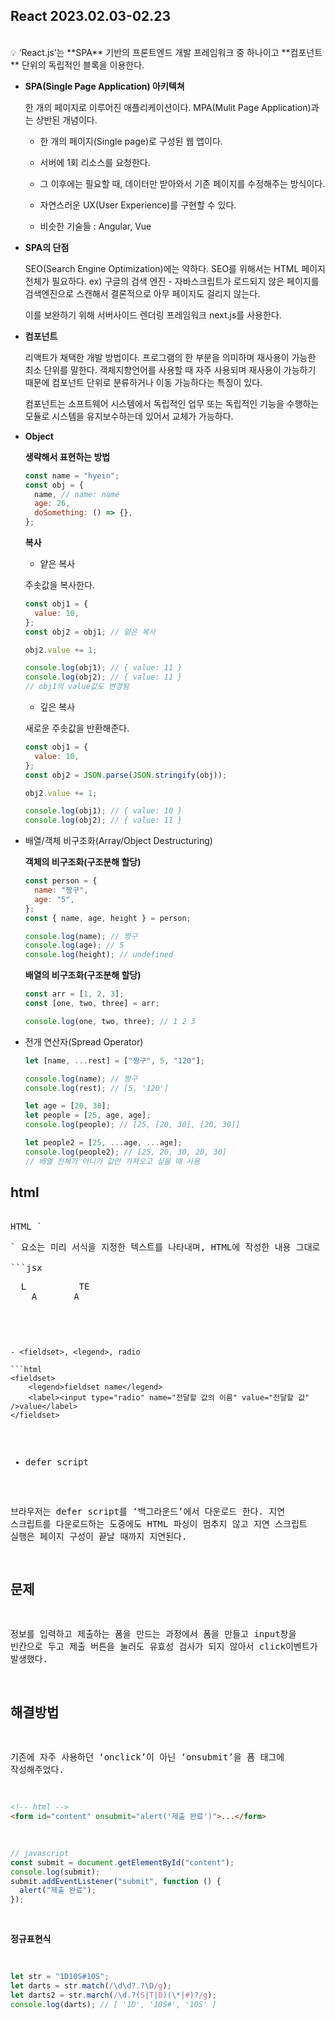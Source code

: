 ## React 2023.02.03-02.23

<br/>

<aside>
💡 ‘React.js’는 **SPA** 기반의 프론트엔드 개발 프레임워크 중 하나이고 **컴포넌트** 단위의 독립적인 블록을 이용한다.

</aside>

- **SPA(Single Page Application) 아키텍쳐**

  한 개의 페이지로 이루어진 애플리케이션이다. MPA(Mulit Page Application)과는 상반된 개념이다.

  - 한 개의 페이지(Single page)로 구성된 웹 앱이다.

  - 서버에 1회 리소스를 요청한다.

  - 그 이후에는 필요할 때, 데이터만 받아와서 기존 페이지를 수정해주는 방식이다.

  - 자연스러운 UX(User Experience)를 구현할 수 있다.

  - 비슷한 기술들 : Angular, Vue

- **SPA의 단점**

  SEO(Search Engine Optimization)에는 약하다. SEO를 위해서는 HTML 페이지 전체가 필요하다. ex) 구글의 검색 엔진 - 자바스크립트가 로드되지 않은 페이지를 검색엔진으로 스캔해서 결론적으로 아무 페이지도 걸리지 않는다.

  이를 보완하기 위해 서버사이드 렌더링 프레임워크 next.js를 사용한다.

- **컴포넌트**

  리액트가 채택한 개발 방법이다. 프로그램의 한 부분을 의미하며 재사용이 가능한 최소 단위를 말한다. 객체지향언어를 사용할 때 자주 사용되며 재사용이 가능하기 때문에 컴포넌트 단위로 분류하거나 이동 가능하다는 특징이 있다.

  컴포넌트는 소프트웨어 시스템에서 독립적인 업무 또는 독립적인 기능을 수행하는 모듈로 시스템을 유지보수하는데 있어서 교체가 가능하다.

- **Object**

  **생략해서 표현하는 방법**

  ```jsx
  const name = "hyein";
  const obj = {
    name, // name: name
    age: 26,
    doSomething: () => {},
  };
  ```

  **복사**

  - 얕은 복사

  주솟값을 복사한다.

  ```jsx
  const obj1 = {
    value: 10,
  };
  const obj2 = obj1; // 얕은 복사

  obj2.value += 1;

  console.log(obj1); // { value: 11 }
  console.log(obj2); // { value: 11 }
  // obj1의 value값도 변경됨
  ```

  - 깊은 복사

  새로운 주솟값을 반환해준다.

  ```jsx
  const obj1 = {
    value: 10,
  };
  const obj2 = JSON.parse(JSON.stringify(obj));

  obj2.value += 1;

  console.log(obj1); // { value: 10 }
  console.log(obj2); // { value: 11 }
  ```

- 배열/객체 비구조화(Array/Object Destructuring)

  **객체의 비구조화(구조분해 할당)**

  ```jsx
  const person = {
    name: "짱구",
    age: "5",
  };
  const { name, age, height } = person;

  console.log(name); // 짱구
  console.log(age); // 5
  console.log(height); // undefined
  ```

  **배열의 비구조화(구조분해 할당)**

  ```jsx
  const arr = [1, 2, 3];
  const [one, two, three] = arr;

  console.log(one, two, three); // 1 2 3
  ```

- 전개 연산자(Spread Operator)
  ```jsx
  let [name, ...rest] = ["짱구", 5, "120"];

  console.log(name); // 짱구
  console.log(rest); // [5, '120']
  ```
  ```jsx
  let age = [20, 30];
  let people = [25, age, age];
  console.log(people); // [25, [20, 30], [20, 30]]

  let people2 = [25, ...age, ...age];
  console.log(people2); // [25, 20, 30, 20, 30]
  // 배열 전체가 아니가 값만 가져오고 싶을 때 사용
  ```

## html

<pre>

HTML `<pre>` 요소는 미리 서식을 지정한 텍스트를 나타내며, HTML에 작성한 내용 그대로 표현한다. 텍스트는 보통 고정폭 글꼴을 사용해 렌더링하고, 요소 내 공백문자를 그대로 유지한다.

```jsx
<pre>
  L          TE
    A       A
</pre>

````

- <fieldset>, <legend>, radio

```html
<fieldset>
	<legend>fieldset name</legend>
	<label><input type="radio" name="전달할 값의 이름" value="전달할 값" />value</label>
</fieldset>
````

- defer script

브라우저는 defer script를 ‘백그라운드’에서 다운로드 한다. 지연 스크립트를 다운로드하는 도중에도 HTML 파싱이 멈추지 않고 지연 스크립트 실행은 페이지 구성이 끝날 때까지 지연된다.

## 문제

정보를 입력하고 제출하는 폼을 만드는 과정에서 폼을 만들고 input창을 빈칸으로 두고 제출 버튼을 눌러도 유효성 검사가 되지 않아서 click이벤트가 발생했다.

## **해결방법**

기존에 자주 사용하던 ‘onclick’이 아닌 ‘onsubmit’을 폼 태그에 작성해주었다.

```html
<!-- html -->
<form id="content" onsubmit="alert('제출 완료')">...</form>
```

```jsx
// javascript
const submit = document.getElementById("content");
console.log(submit);
submit.addEventListener("submit", function () {
  alert("제출 완료");
});
```

**정규표현식**

```jsx
let str = "1D10S#10S";
let darts = str.match(/\d\d?.?\D/g);
let darts2 = str.march(/\d.?(S|T|D)(\*|#)?/g);
console.log(darts); // [ '1D', '10S#', '10S' ]
```
